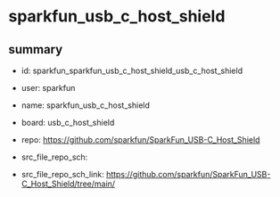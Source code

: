 # sparkfun_usb_c_host_shield
 
## summary 
* id: sparkfun_sparkfun_usb_c_host_shield_usb_c_host_shield
* user: sparkfun
* name: sparkfun_usb_c_host_shield
* board: usb_c_host_shield
* repo: https://github.com/sparkfun/SparkFun_USB-C_Host_Shield



* src_file_repo_sch: 
* src_file_repo_sch_link: https://github.com/sparkfun/SparkFun_USB-C_Host_Shield/tree/main/




